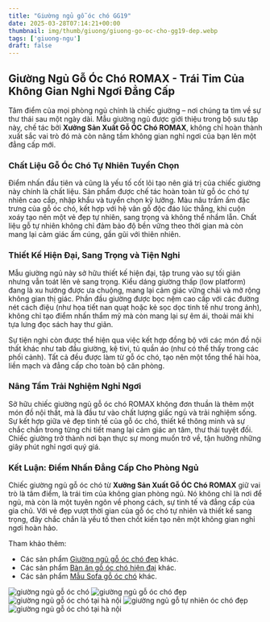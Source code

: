 ```yaml
---
title: "Giường ngủ gỗ óc chó GG19"
date: 2025-03-28T07:14:21+00:00
thumbnail: img/thumb/giuong/giuong-go-oc-cho-gg19-dep.webp
tags: ['giuong-ngu']
draft: false
---
```

## Giường Ngủ Gỗ Óc Chó ROMAX - Trái Tim Của Không Gian Nghỉ Ngơi Đẳng Cấp

Tâm điểm của mọi phòng ngủ chính là chiếc giường – nơi chúng ta tìm về sự thư thái sau một ngày dài. Mẫu giường ngủ được giới thiệu trong bộ sưu tập này, chế tác bởi **Xưởng Sản Xuất Gỗ ÓC Chó ROMAX**, không chỉ hoàn thành xuất sắc vai trò đó mà còn nâng tầm không gian nghỉ ngơi của bạn lên một đẳng cấp mới.

### Chất Liệu Gỗ Óc Chó Tự Nhiên Tuyển Chọn

Điểm nhấn đầu tiên và cũng là yếu tố cốt lõi tạo nên giá trị của chiếc giường này chính là chất liệu. Sản phẩm được chế tác hoàn toàn từ gỗ óc chó tự nhiên cao cấp, nhập khẩu và tuyển chọn kỹ lưỡng. Màu nâu trầm ấm đặc trưng của gỗ óc chó, kết hợp với hệ vân gỗ độc đáo lúc thẳng, khi cuộn xoáy tạo nên một vẻ đẹp tự nhiên, sang trọng và không thể nhầm lẫn. Chất liệu gỗ tự nhiên không chỉ đảm bảo độ bền vững theo thời gian mà còn mang lại cảm giác ấm cúng, gần gũi với thiên nhiên.

### Thiết Kế Hiện Đại, Sang Trọng và Tiện Nghi

Mẫu giường ngủ này sở hữu thiết kế hiện đại, tập trung vào sự tối giản nhưng vẫn toát lên vẻ sang trọng. Kiểu dáng giường thấp (low platform) đang là xu hướng được ưa chuộng, mang lại cảm giác vững chãi và mở rộng không gian thị giác. Phần đầu giường được bọc nệm cao cấp với các đường nét cách điệu (như họa tiết nan quạt hoặc kẻ sọc dọc tinh tế như trong ảnh), không chỉ tạo điểm nhấn thẩm mỹ mà còn mang lại sự êm ái, thoải mái khi tựa lưng đọc sách hay thư giãn.

Sự tiện nghi còn được thể hiện qua việc kết hợp đồng bộ với các món đồ nội thất khác như tab đầu giường, kệ tivi, tủ quần áo (như có thể thấy trong các phối cảnh). Tất cả đều được làm từ gỗ óc chó, tạo nên một tổng thể hài hòa, liền mạch và đẳng cấp cho toàn bộ căn phòng.

### Nâng Tầm Trải Nghiệm Nghỉ Ngơi

Sở hữu chiếc giường ngủ gỗ óc chó ROMAX không đơn thuần là thêm một món đồ nội thất, mà là đầu tư vào chất lượng giấc ngủ và trải nghiệm sống. Sự kết hợp giữa vẻ đẹp tinh tế của gỗ óc chó, thiết kế thông minh và sự chắc chắn trong từng chi tiết mang lại cảm giác an tâm, thư thái tuyệt đối. Chiếc giường trở thành nơi bạn thực sự mong muốn trở về, tận hưởng những giây phút nghỉ ngơi quý giá.

### Kết Luận: Điểm Nhấn Đẳng Cấp Cho Phòng Ngủ

Chiếc giường ngủ gỗ óc chó từ **Xưởng Sản Xuất Gỗ ÓC Chó ROMAX** giữ vai trò là tâm điểm, là trái tim của không gian phòng ngủ. Nó không chỉ là nơi để ngủ, mà còn là một tuyên ngôn về phong cách, sự tinh tế và đẳng cấp của gia chủ. Với vẻ đẹp vượt thời gian của gỗ óc chó tự nhiên và thiết kế sang trọng, đây chắc chắn là yếu tố then chốt kiến tạo nên một không gian nghỉ ngơi hoàn hảo.

Tham khảo thêm:

* Các sản phẩm [Giường ngủ gỗ óc chó đẹp](https://romax.vn/danh-muc/phong-ngu/giuong-go-oc-cho/) khác.
* Các sản phẩm [Bàn ăn gỗ óc chó hiện đại](https://romax.vn/danh-muc/phong-bep/ban-an-go-oc-cho/) khác.
* Các sản phẩm [Mẫu Sofa gỗ óc chó](https://romax.vn/danh-muc/phong-khach/sofa-go-oc-cho/) khác.

![giường ngủ gỗ óc chó](/img/giuong/gg19/giuong-go-oc-cho-gg19-10.webp)
![giường ngủ gỗ óc chó đẹp](/img/giuong/gg19/giuong-go-oc-cho-gg19-11.webp)
![giường ngủ gỗ óc chó tại hà nội](/img/giuong/gg19/giuong-go-oc-cho-gg19-7.webp)
![giường ngủ gỗ tự nhiên óc chó đẹp](/img/giuong/gg19/giuong-go-oc-cho-gg19-8.webp)
![giường ngủ gỗ óc chó tại hà nội](/img/giuong/gg19/giuong-go-oc-cho-gg19-9.webp)